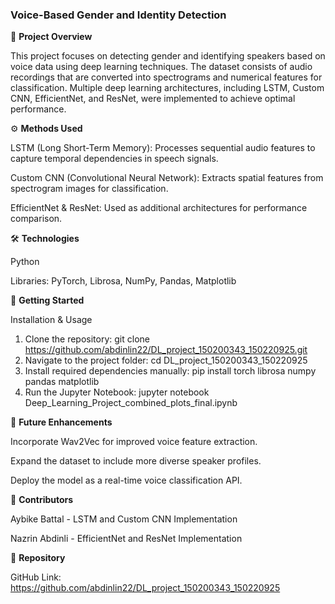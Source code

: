 ### **Voice-Based Gender and Identity Detection**

📌 **Project Overview**

This project focuses on detecting gender and identifying speakers based on voice data using deep learning techniques. The dataset consists of audio recordings that are converted into spectrograms and numerical features for classification. Multiple deep learning architectures, including LSTM, Custom CNN, EfficientNet, and ResNet, were implemented to achieve optimal performance.

⚙️ **Methods Used**

LSTM (Long Short-Term Memory): Processes sequential audio features to capture temporal dependencies in speech signals.

Custom CNN (Convolutional Neural Network): Extracts spatial features from spectrogram images for classification.

EfficientNet & ResNet: Used as additional architectures for performance comparison.

🛠 **Technologies**

Python

Libraries: PyTorch, Librosa, NumPy, Pandas, Matplotlib

🚀 **Getting Started**

Installation & Usage

1. Clone the repository:
   git clone https://github.com/abdinlin22/DL_project_150200343_150220925.git
2. Navigate to the project folder:
   cd DL_project_150200343_150220925
3. Install required dependencies manually:
   pip install torch librosa numpy pandas matplotlib
4. Run the Jupyter Notebook:
   jupyter notebook Deep_Learning_Project_combined_plots_final.ipynb

🔮 **Future Enhancements**

Incorporate Wav2Vec for improved voice feature extraction.

Expand the dataset to include more diverse speaker profiles.

Deploy the model as a real-time voice classification API.

👥 **Contributors**

Aybike Battal - LSTM and Custom CNN Implementation

Nazrin Abdinli - EfficientNet and ResNet Implementation

📂 **Repository**

GitHub Link: https://github.com/abdinlin22/DL_project_150200343_150220925
